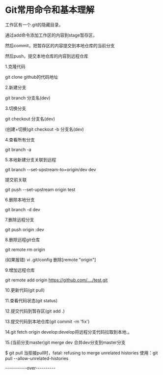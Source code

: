 ﻿# Git常用命令和基本理解

工作区有一个.git的隐藏目录，

通过add命令添加工作区的内容到stage暂存区，

然后commit，把暂存区的内容提交到本地仓库的当前分支

然后push，提交本地仓库的内容到远程仓库

1.克隆代码

 git clone github的代码地址

2.新建分支

git branch 分支名(dev)

3.切换分支

git checkout 分支名(dev)

(创建+切换)git checkout -b 分支名(dev)

4.查看所有分支

git branch -a

5.本地新建分支关联到远程

git branch --set-upstream-to=origin/dev dev

 提交前关联

git push --set-upstream origin test

6.删除本地分支

git branch -d dev

7.删除远程分支

git push origin :dev

8.删除远程git仓库

git remote rm origin

(如果报错) vi .git/config 删除[remote "origin"]

9.增加远程仓库

git remote add origin https://github.com/..../test.git

10.更新代码(git pull)

11.查看代码状态(git status)

12.提交代码到暂存区(git add .)

13.提交代码到本地仓库(git commit -m 'fix')

14.git fetch origin develop:develop将远程分支代码拉取到本地.。

15.(当前分支master)git merge dev 合并dev分支到master分支

$ git pull
当拒接pull时，fatal: refusing to merge unrelated histories
使用：git pull --allow-unrelated-histories


-----------over----------
